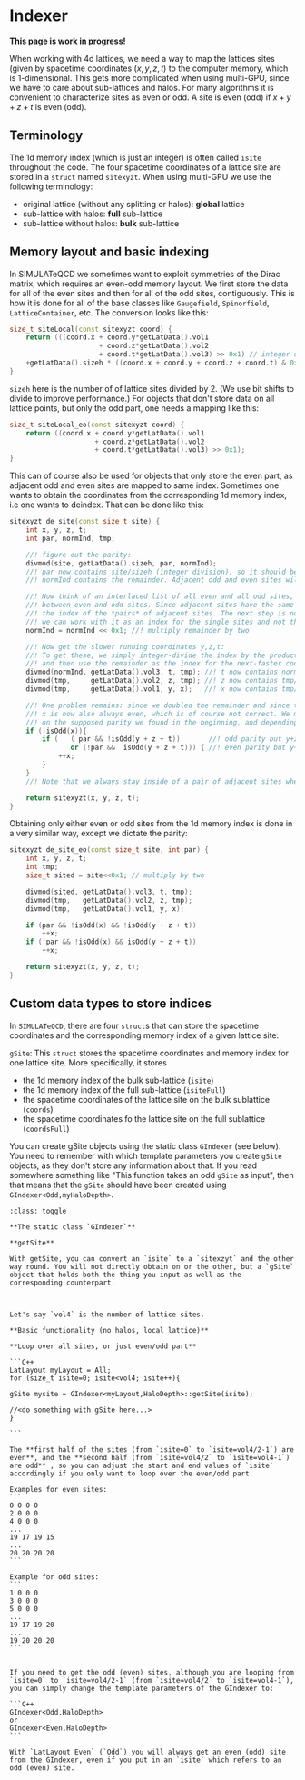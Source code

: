 # Indexer

**This page is work in progress!**

When working with 4d lattices, we need a way to map the lattices sites (given by spacetime coordinates $(x,y,z,t)$ to the computer memory, 
which is 1-dimensional. This gets more complicated when using multi-GPU, since we have to care about sub-lattices and halos.
For many algorithms it is convenient to characterize sites as even or odd. A site is even (odd) if $x+y+z+t$ is even (odd).

## Terminology

The 1d memory index (which is just an integer) is often called `isite` throughout the code. 
The four spacetime coordinates of a lattice site are stored in a `struct` named `sitexyzt`.
When using multi-GPU we use the following terminology:

* original lattice (without any splitting or halos): **global** lattice 
* sub-lattice with halos: **full** sub-lattice
* sub-lattice without halos: **bulk** sub-lattice

## Memory layout and basic indexing


In SIMULATeQCD we sometimes want to exploit symmetries of the Dirac matrix, which requires an even-odd memory layout. We first store the data for all 
of the even sites and then for all of the odd sites, contiguously. This is how it is done for all of the base classes like 
`Gaugefield`, `Spinorfield`, `LatticeContainer`, etc.
The conversion looks like this:

```C++
size_t siteLocal(const sitexyzt coord) {
    return (((coord.x + coord.y*getLatData().vol1 
                      + coord.z*getLatData().vol2 
                      + coord.t*getLatData().vol3) >> 0x1) // integer division by 2
    +getLatData().sizeh * ((coord.x + coord.y + coord.z + coord.t) & 0x1)); // 0 if x+y+z+t is even, 1 if odd
}
```

`sizeh` here is the number of of lattice sites divided by 2. (We use bit shifts to divide to improve performance.)
For objects that don't store data on all lattice points, but only the odd part, one needs a mapping like this:

```C++
size_t siteLocal_eo(const sitexyzt coord) {
    return ((coord.x + coord.y*getLatData().vol1
                     + coord.z*getLatData().vol2
                     + coord.t*getLatData().vol3) >> 0x1);
}
```

This can of course also be used for objects that only store the even part, as adjacent odd and even sites are mapped to same index.
Sometimes one wants to obtain the coordinates from the corresponding 1d memory index, i.e one wants to deindex. 
That can be done like this:

```C++
sitexyzt de_site(const size_t site) {
    int x, y, z, t;
    int par, normInd, tmp;

    //! figure out the parity:
    divmod(site, getLatData().sizeh, par, normInd);
    //! par now contains site/sizeh (integer division), so it should be 0 (even) or 1 (odd).
    //! normInd contains the remainder. Adjacent odd and even sites will have the same remainder.

    //! Now think of an interlaced list of all even and all odd sites, such that the entries alternate
    //! between even and odd sites. Since adjacent sites have the same remainder, the remainder functions as
    //! the index of the *pairs* of adjacent sites. The next step is now to double this remainder so that 
    //! we can work with it as an index for the single sites and not the pairs.
    normInd = normInd << 0x1; //! multiply remainder by two

    //! Now get the slower running coordinates y,z,t:
    //! To get these, we simply integer-divide the index by the product of all faster running lattice extents,
    //! and then use the remainder as the index for the next-faster coordinate and so on.
    divmod(normInd, getLatData().vol3, t, tmp); //! t now contains normInd/vol3, tmp the remainder
    divmod(tmp,     getLatData().vol2, z, tmp); //! z now contains tmp/vol2, tmp the remainder
    divmod(tmp,     getLatData().vol1, y, x);   //! x now contains tmp/vol1, x the remainder

    //! One problem remains: since we doubled the remainder and since the lattice extents have to be even,
    //! x is now also always even, which is of course not correct. We may need to correct it to be odd, depending 
    //! on the supposed parity we found in the beginning, and depending on whether y+z+t is even or odd:
    if (!isOdd(x)){ 
        if (   ( par && !isOdd(y + z + t))       //! odd parity but y+z+t is even, so x should be odd
               or (!par &&  isOdd(y + z + t))) { //! even parity but y+z+t is  odd, so x should be odd
            ++x;
        }
    }
    //! Note that we always stay inside of a pair of adjacent sites when incrementing x here.

    return sitexyzt(x, y, z, t);
}
```

Obtaining only either even or odd sites from the 1d memory index 
is done in a very similar way, except we dictate the parity:

```C++
sitexyzt de_site_eo(const size_t site, int par) {
    int x, y, z, t;
    int tmp;
    size_t sited = site<<0x1; // multiply by two

    divmod(sited, getLatData().vol3, t, tmp);
    divmod(tmp,   getLatData().vol2, z, tmp);
    divmod(tmp,   getLatData().vol1, y, x);

    if (par && !isOdd(x) && !isOdd(y + z + t))
        ++x;
    if (!par && !isOdd(x) && isOdd(y + z + t))
        ++x;

    return sitexyzt(x, y, z, t);
}
```

## Custom data types to store indices

In `SIMULATeQCD`, there are four `struct`s that can store the spacetime coordinates and the corresponding memory index of a given lattice site:

`gSite`: 
This `struct` stores the spacetime coordinates and memory index for one lattice site. 
More specifically, it stores  
* the 1d memory index of the bulk sub-lattice (`isite`)
* the 1d memory index of the full sub-lattice (`isiteFull`)
* the spacetime coordinates of the lattice site on the bulk sublattice (`coords`)
* the spacetime coordinates fo the lattice site on the full sublattice (`coordsFull`)

You can create gSite objects using the static class `GIndexer` (see below). You need to remember with which template parameters 
you create `gSite` objects, as they don't store any information about that.
If you read somewhere something like "This function takes an odd `gSite` as input", then that means that the `gSite` 
should have been created using `GIndexer<Odd,myHaloDepth>`.


````{admonition} Temp
:class: toggle

**The static class `GIndexer`**

**getSite**

With getSite, you can convert an `isite` to a `sitexzyt` and the other way round. You will not directly obtain on or the other, but a `gSite` object that holds both the thing you input as well as the corresponding counterpart. 



Let's say `vol4` is the number of lattice sites.

**Basic functionality (no halos, local lattice)**

**Loop over all sites, or just even/odd part**

```C++
LatLayout myLayout = All;
for (size_t isite=0; isite<vol4; isite++){

gSite mysite = GIndexer<myLayout,HaloDepth>::getSite(isite);

//<do something with gSite here...>
}

```

The **first half of the sites (from `isite=0` to `isite=vol4/2-1`) are even**, and the **second half (from `isite=vol4/2` to `isite=vol4-1`) are odd** , so you can adjust the start and end values of `isite` accordingly if you only want to loop over the even/odd part. 

Examples for even sites:
```
0 0 0 0
2 0 0 0 
4 0 0 0
...
19 17 19 15 
...
20 20 20 20
```

Example for odd sites:
```
1 0 0 0
3 0 0 0 
5 0 0 0
...
19 17 19 20
...
19 20 20 20
```


If you need to get the odd (even) sites, although you are looping from `isite=0` to `isite=vol4/2-1` (from `isite=vol4/2` to `isite=vol4-1`), you can simply change the template parameters of the GIndexer to:

```C++
GIndexer<Odd,HaloDepth>
or
GIndexer<Even,HaloDepth>
```

With `LatLayout Even` (`Odd`) you will always get an even (odd) site from the GIndexer, even if you put in an `isite` which refers to an odd (even) site.

````
